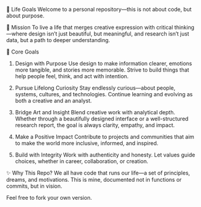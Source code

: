 🌱 Life Goals
Welcome to a personal repository—this is not about code, but about purpose.

🎯 Mission
To live a life that merges creative expression with critical thinking—where design isn’t just beautiful, but meaningful, and research isn’t just data, but a path to deeper understanding.

🧭 Core Goals
1. Design with Purpose
Use design to make information clearer, emotions more tangible, and stories more memorable. Strive to build things that help people feel, think, and act with intention.

2. Pursue Lifelong Curiosity
Stay endlessly curious—about people, systems, cultures, and technologies. Continue learning and evolving as both a creative and an analyst.

3. Bridge Art and Insight
Blend creative work with analytical depth. Whether through a beautifully designed interface or a well-structured research report, the goal is always clarity, empathy, and impact.

4. Make a Positive Impact
Contribute to projects and communities that aim to make the world more inclusive, informed, and inspired.

5. Build with Integrity
Work with authenticity and honesty. Let values guide choices, whether in career, collaboration, or creation.

✨ Why This Repo?
We all have code that runs our life—a set of principles, dreams, and motivations. This is mine, documented not in functions or commits, but in vision.

Feel free to fork your own version.
